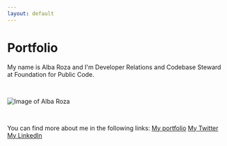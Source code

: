 ```yaml
---
layout: default
---
```


# Portfolio

My name is Alba Roza and I'm Developer Relations and Codebase Steward at Foundation for Public Code.

<br>

![Image of Alba Roza](https://pbs.twimg.com/profile_images/1047476142784110592/FRyWBC96_400x400.jpg)

<br>

You can find more about me in the following links:
[My portfolio](https://bit.ly/AlbaRoza)
[My Twitter](https://twitter.com/Alba_Roza)
[My LinkedIn](https://www.linkedin.com/in/albaroza/)

